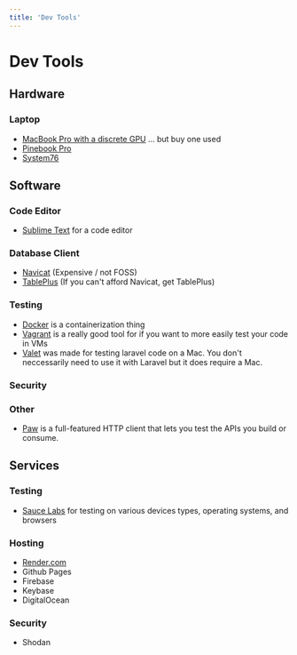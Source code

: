 ```yaml
---
title: 'Dev Tools'
---
```


# Dev Tools

## Hardware

### Laptop

* [MacBook Pro with a discrete GPU](https://www.apple.com/macbook-pro-16/) ... but buy one used
* [Pinebook Pro](https://www.pine64.org/pinebook-pro/)
* [System76](https://system76.com/)

## Software

### Code Editor
* [Sublime Text](https://www.sublimetext.com/) for a code editor

### Database Client
* [Navicat](https://www.navicat.com/en/) (Expensive / not FOSS)
* [TablePlus](https://tableplus.com/) (If you can't afford Navicat, get TablePlus)

### Testing
* [Docker](https://www.docker.com/) is a containerization thing
* [Vagrant](https://www.vagrantup.com/) is a really good tool for if you want to more easily test your code in VMs
* [Valet](https://laravel.com/docs/6.x/valet) was made for testing laravel code on a Mac.  You don't neccessarily need to use it with Laravel but it does require a Mac.

### Security

### Other
* [Paw](https://paw.cloud/) is a full-featured HTTP client that lets you test the APIs you build or consume.


## Services

### Testing
* [Sauce Labs](https://saucelabs.com/) for testing on various devices types, operating systems, and browsers

### Hosting
* [Render.com](https://render.com)
* Github Pages
* Firebase
* Keybase
* DigitalOcean

### Security
* Shodan

